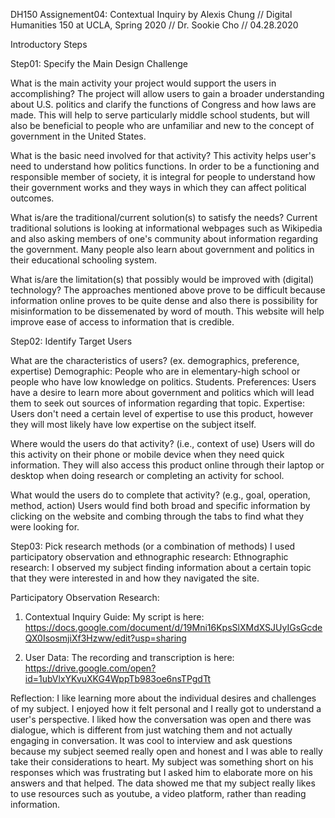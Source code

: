 DH150 Assignement04: Contextual Inquiry 
by Alexis Chung // Digital Humanities 150 at UCLA, Spring 2020 // Dr. Sookie Cho // 04.28.2020

Introductory Steps

Step01: Specify the Main Design Challenge 

What is the main activity your project would support the users in accomplishing?
The project will allow users to gain a broader understanding about U.S. politics and clarify the functions of Congress and how laws are made. This will help to serve particularly middle school students, but will also be beneficial to people who are unfamiliar and new to the concept of government in the United States. 

What is the basic need involved for that activity?
This activity helps user's need to understand how politics functions. In order to be a functioning and responsible member of society, it is integral for people to understand how their government works and they ways in which they can affect political outcomes. 

What is/are the traditional/current solution(s) to satisfy the needs?
Current traditional solutions is looking at informational webpages such as Wikipedia and also asking members of one's community about information regarding the government. Many people also learn about government and politics in their educational schooling system. 

What is/are the limitation(s) that possibly would be improved with (digital) technology?
The approaches mentioned above prove to be difficult because information online proves to be quite dense and also there is possibility for misinformation to be dissemenated by word of mouth. This website will help improve ease of access to information that is credible. 

Step02: Identify Target Users 

What are the characteristics of users? (ex. demographics, preference, expertise)
Demographic: People who are in elementary-high school or people who have low knowledge on politics. Students. 
Preferences: Users have a desire to learn more about government and politics which will lead them to seek out sources of information regarding that topic. 
Expertise: Users don't need a certain level of expertise to use this product, however they will most likely have low expertise on the subject itself. 

Where would the users do that activity? (i.e., context of use)
Users will do this activity on their phone or mobile device when they need quick information. They will also access this product online through their laptop or desktop when doing research or completing an activity for school. 

What would the users do to complete that activity? (e.g., goal, operation, method, action)
Users would find both broad and specific information by clicking on the website and combing through the tabs to find what they were looking for. 

Step03: Pick research methods (or a combination of methods) 
I used participatory observation and ethnographic research: 
Ethnographic research: I observed my subject finding information about a certain topic that they were interested in and how they navigated the site. 

Participatory Observation Research: 

1. Contextual Inquiry Guide: 
My script is here: https://docs.google.com/document/d/19Mni16KpsSlXMdXSJUyIGsGcdeQX0IsosmjiXf3Hzww/edit?usp=sharing

2. User Data: 
The recording and transcription is here: https://drive.google.com/open?id=1ubVlxYKvuXKG4WppTb983oe6nsTPgdTt

Reflection: 
I like learning more about the individual desires and challenges of my subject. I enjoyed how it felt personal and I really got to understand a user's perspective. I liked how the conversation was open and there was dialogue, which is different from just watching them and not actually engaging in conversation. It was cool to interview and ask questions because my subject seemed really open and honest and I was able to really take their considerations to heart. My subject was something short on his responses which was frustrating but I asked him to elaborate more on his answers and that helped. The data showed me that my subject really likes to use resources such as youtube, a video platform, rather than reading information. 

